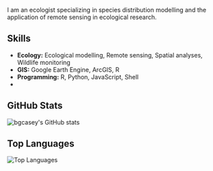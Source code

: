 

I am an ecologist specializing in species distribution modelling and the application of remote sensing in ecological research.

## Skills

- **Ecology:** Ecological modelling, Remote sensing, Spatial analyses, Wildlife monitoring
- **GIS:** Google Earth Engine, ArcGIS, R
- **Programming:** R, Python, JavaScript, Shell
- 
## GitHub Stats

![bgcasey's GitHub stats](https://github-readme-stats.vercel.app/api?username=bgcasey&show_icons=true&theme=default)

## Top Languages

![Top Languages](https://github-readme-stats.vercel.app/api/top-langs/?username=bgcasey&layout=compact&theme=default)



<!--
### Hi there 👋

**bgcasey/bgcasey** is a ✨ _special_ ✨ repository because its `README.md` (this file) appears on your GitHub profile.

Here are some ideas to get you started:

- 🔭 I’m currently working on ...
- 🌱 I’m currently learning ...
- 👯 I’m looking to collaborate on ...
- 🤔 I’m looking for help with ...
- 💬 Ask me about ...
- 📫 How to reach me: ...
- 😄 Pronouns: ...
- ⚡ Fun fact: ...
-->
